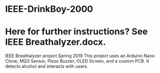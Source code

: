 # IEEE-DrinkBoy-2000
# Here for further instructions? See IEEE Breathalyzer.docx.
IEEE Breathalyzer project Spring 2019
This project uses an Arduino Nano Clone, MQ3 Sensor, Piezo Buzzer, OLED Screen, and a custom PCB.
It detects alcohol and interacts with users.
